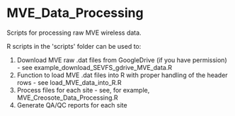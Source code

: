 # MVE_Data_Processing

Scripts for processing raw MVE wireless data.

R scripts in the 'scripts' folder can be used to:  
1. Download MVE raw .dat files from GoogleDrive (if you have permission) - see example_download_SEVFS_gdrive_MVE_data.R
2. Function to load MVE .dat files into R with proper handling of the header rows - see load_MVE_data_into_R.R  
3. Process files for each site - see, for example, MVE_Creosote_Data_Processing.R  
4. Generate QA/QC reports for each site
